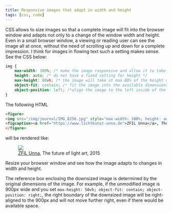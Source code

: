 ```yaml
---
title: Responsive images that adapt in width and height
tags: [css, code]
---
```

CSS allows to size images so that a complete image will fit into the browser window and adapts not only to a change of the window width and height. Even in a small browser window, a viewing or reading user can see the image all at once, without the need of scrolling up and down for a complete impression. I think for images in flowing text such a setting makes sense. See the CSS below:

```css
img {
	max-width: 100%; /* make the image responsive and allow it to take at max 100% of the available width - this will make the image adapt to window width */
	height: auto; /* do not have a fixed setting for height */
	max-height: 80vh; /* the image will take at max 80% of the height of the browser window - this will make the image adapt to window height*/
	object-fit: contain; /* fit the image into the available dimensions while preserving aspect ratio */
	object-position: left; /*align the image to the left inside of the available box*/
}
```

The following HTML

```html
<figure>
<img src="/img/journal/IMG_8256.jpg" style="max-width: 100%; height: auto; max-height: 80vh; object-fit: contain; object-position: left;">
<figcaption><a href="https://www.lichtkunst-unna.de">ZFIL Unna</a>, The future of light art, 2015</figcaption>
</figure>
```

will be rendered like: 

<figure>
<img src="/img/journal/IMG_8256.jpg" style="max-width: 100%; height: auto; max-height: 80vh; object-fit: contain; object-position: left;">
<figcaption><a href="https://www.lichtkunst-unna.de">ZFIL Unna</a>, The future of light art, 2015</figcaption>
</figure>

Resize your browser window and see how the image adapts to changes in width and height. 

The reference box enclosing the downsized image is determined by the original dimensions of the image. For example, if the unmodified image is 900px wide and you set `max-height: 50vh; object-fit: contain; object-position: right;`, the right boundary of the downsized image will be right-aligned to the 900px and will not move further right, even if there would be available space.



